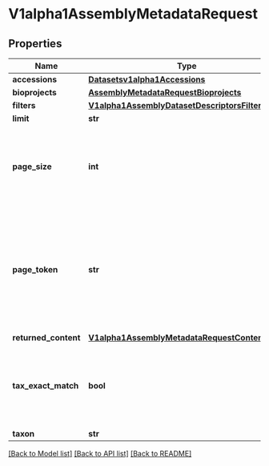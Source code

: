 # V1alpha1AssemblyMetadataRequest

## Properties
Name | Type | Description | Notes
------------ | ------------- | ------------- | -------------
**accessions** | [**Datasetsv1alpha1Accessions**](Datasetsv1alpha1Accessions.md) |  | [optional] 
**bioprojects** | [**AssemblyMetadataRequestBioprojects**](AssemblyMetadataRequestBioprojects.md) |  | [optional] 
**filters** | [**V1alpha1AssemblyDatasetDescriptorsFilter**](V1alpha1AssemblyDatasetDescriptorsFilter.md) |  | [optional] 
**limit** | **str** |  | [optional] 
**page_size** | **int** | The maximum number of genome assemblies to return. Default is 20 and maximum is 1000. If the number of results exceeds the page size,  &#x60;page_token&#x60; can be used to retrieve the remaining results. | [optional] 
**page_token** | **str** | A page token is returned from an &#x60;AssemblyMetadataRequest&#x60; call with more than &#x60;page_size&#x60; results. Use this token, along with the previous  &#x60;AssemblyMetadataRequest&#x60; parameters, to retrieve the next page of results. When &#x60;page_token&#x60; is empty, all results have been retrieved. | [optional] 
**returned_content** | [**V1alpha1AssemblyMetadataRequestContentType**](V1alpha1AssemblyMetadataRequestContentType.md) |  | [optional] 
**tax_exact_match** | **bool** | If true, only return assemblies with the given NCBI Taxonomy ID, or name. Otherwise, assemblies from taxonomy subtree are included, too. Ignored for assembly_accession request. | [optional] 
**taxon** | **str** |  | [optional] 

[[Back to Model list]](../README.md#documentation-for-models) [[Back to API list]](../README.md#documentation-for-api-endpoints) [[Back to README]](../README.md)


